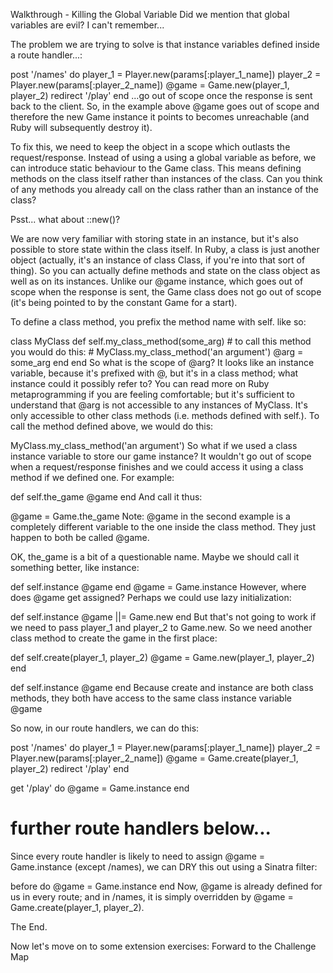 Walkthrough - Killing the Global Variable
Did we mention that global variables are evil? I can't remember...

The problem we are trying to solve is that instance variables defined inside a route handler...:

post '/names' do
  player_1 = Player.new(params[:player_1_name])
  player_2 = Player.new(params[:player_2_name])
  @game = Game.new(player_1, player_2)
  redirect '/play'
end
...go out of scope once the response is sent back to the client. So, in the example above @game goes out of scope and therefore the new Game instance it points to becomes unreachable (and Ruby will subsequently destroy it).

To fix this, we need to keep the object in a scope which outlasts the request/response. Instead of using a using a global variable as before, we can introduce static behaviour to the Game class. This means defining methods on the class itself rather than instances of the class. Can you think of any methods you already call on the class rather than an instance of the class?

Psst... what about ::new()?

We are now very familiar with storing state in an instance, but it's also possible to store state within the class itself. In Ruby, a class is just another object (actually, it's an instance of class Class, if you're into that sort of thing). So you can actually define methods and state on the class object as well as on its instances. Unlike our @game instance, which goes out of scope when the response is sent, the Game class does not go out of scope (it's being pointed to by the constant Game for a start).

To define a class method, you prefix the method name with self. like so:

class MyClass
  def self.my_class_method(some_arg)
    # to call this method you would do this:
    # MyClass.my_class_method('an argument')
    @arg = some_arg
  end
end
So what is the scope of @arg? It looks like an instance variable, because it's prefixed with @, but it's in a class method; what instance could it possibly refer to? You can read more on Ruby metaprogramming if you are feeling comfortable; but it's sufficient to understand that @arg is not accessible to any instances of MyClass. It's only accessible to other class methods (i.e. methods defined with self.). To call the method defined above, we would do this:

MyClass.my_class_method('an argument')
So what if we used a class instance variable to store our game instance? It wouldn't go out of scope when a request/response finishes and we could access it using a class method if we defined one. For example:

def self.the_game
  @game
end
And call it thus:

@game = Game.the_game
Note: @game in the second example is a completely different variable to the one inside the class method. They just happen to both be called @game.

OK, the_game is a bit of a questionable name. Maybe we should call it something better, like instance:

def self.instance
  @game
end
@game = Game.instance
However, where does @game get assigned? Perhaps we could use lazy initialization:

def self.instance
  @game ||= Game.new
end
But that's not going to work if we need to pass player_1 and player_2 to Game.new. So we need another class method to create the game in the first place:

def self.create(player_1, player_2)
  @game = Game.new(player_1, player_2)
end

def self.instance
  @game
end
Because create and instance are both class methods, they both have access to the same class instance variable @game

So now, in our route handlers, we can do this:

post '/names' do
  player_1 = Player.new(params[:player_1_name])
  player_2 = Player.new(params[:player_2_name])
  @game = Game.create(player_1, player_2)
  redirect '/play'
end

get '/play' do
  @game = Game.instance
end

# further route handlers below...
Since every route handler is likely to need to assign @game = Game.instance (except /names), we can DRY this out using a Sinatra filter:

before do
  @game = Game.instance
end
Now, @game is already defined for us in every route; and in /names, it is simply overridden by @game = Game.create(player_1, player_2).

The End.

Now let's move on to some extension exercises: Forward to the Challenge Map
